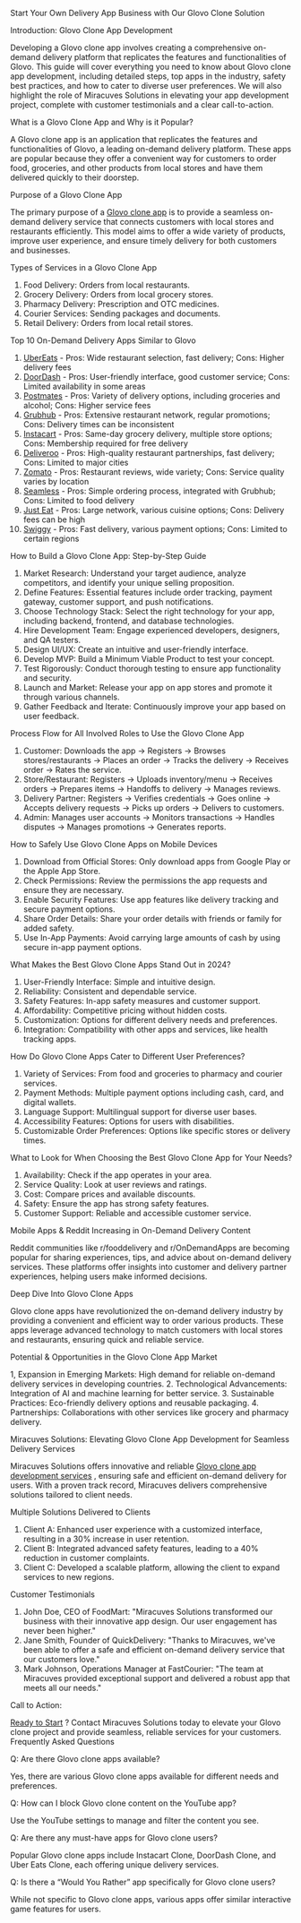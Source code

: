 Start Your Own Delivery App Business with Our Glovo Clone Solution

Introduction: Glovo Clone App Development

Developing a Glovo clone app involves creating a comprehensive on-demand delivery platform that replicates the features and functionalities of Glovo. This guide will cover everything you need to know about Glovo clone app development, including detailed steps, top apps in the industry, safety best practices, and how to cater to diverse user preferences. We will also highlight the role of Miracuves Solutions in elevating your app development project, complete with customer testimonials and a clear call-to-action.

What is a Glovo Clone App and Why is it Popular?

A Glovo clone app is an application that replicates the features and functionalities of Glovo, a leading on-demand delivery platform. These apps are popular because they offer a convenient way for customers to order food, groceries, and other products from local stores and have them delivered quickly to their doorstep.

Purpose of a Glovo Clone App

The primary purpose of a  <a href="https://miracuves.com/solutions/glovo-clone/"> Glovo clone app</a>  is to provide a seamless on-demand delivery service that connects customers with local stores and restaurants efficiently. This model aims to offer a wide variety of products, improve user experience, and ensure timely delivery for both customers and businesses.

Types of Services in a Glovo Clone App

1. Food Delivery: Orders from local restaurants.
2. Grocery Delivery: Orders from local grocery stores.
3. Pharmacy Delivery: Prescription and OTC medicines.
4. Courier Services: Sending packages and documents.
5. Retail Delivery: Orders from local retail stores.

Top 10 On-Demand Delivery Apps Similar to Glovo

 1. <a href="https://www.ubereats.com"> UberEats</a>  - Pros: Wide restaurant selection, fast delivery; Cons: Higher delivery fees
 2. <a href="https://www.doordash.com"> DoorDash</a>  - Pros: User-friendly interface, good customer service; Cons: Limited availability in some areas
 3. <a href="https://www.postmates.com"> Postmates</a>  - Pros: Variety of delivery options, including groceries and alcohol; Cons: Higher service fees
 4. <a href="https://www.grubhub.com"> Grubhub</a>  - Pros: Extensive restaurant network, regular promotions; Cons: Delivery times can be inconsistent
 5. <a href="https://www.instacart.com"> Instacart</a>  - Pros: Same-day grocery delivery, multiple store options; Cons: Membership required for free delivery
 6. <a href="https://www.deliveroo.com"> Deliveroo</a>  - Pros: High-quality restaurant partnerships, fast delivery; Cons: Limited to major cities
 7. <a href="https://www.zomato.com"> Zomato</a> - Pros: Restaurant reviews, wide variety; Cons: Service quality varies by location
 8. <a href="https://www.seamless.com"> Seamless</a>  - Pros: Simple ordering process, integrated with Grubhub; Cons: Limited to food delivery
 9. <a href="https://www.just-eat.com"> Just Eat</a>  - Pros: Large network, various cuisine options; Cons: Delivery fees can be high
 10. <a href="https://www.swiggy.com"> Swiggy</a>  - Pros: Fast delivery, various payment options; Cons: Limited to certain regions

How to Build a Glovo Clone App: Step-by-Step Guide

1. Market Research: Understand your target audience, analyze competitors, and identify your unique selling proposition.
2. Define Features: Essential features include order tracking, payment gateway, customer support, and push notifications.
3. Choose Technology Stack: Select the right technology for your app, including backend, frontend, and database technologies.
4. Hire Development Team: Engage experienced developers, designers, and QA testers.
5. Design UI/UX: Create an intuitive and user-friendly interface.
6. Develop MVP: Build a Minimum Viable Product to test your concept.
7. Test Rigorously: Conduct thorough testing to ensure app functionality and security.
8. Launch and Market: Release your app on app stores and promote it through various channels.
9. Gather Feedback and Iterate: Continuously improve your app based on user feedback.

Process Flow for All Involved Roles to Use the Glovo Clone App

1. Customer: Downloads the app → Registers → Browses stores/restaurants → Places an order → Tracks the delivery → Receives order → Rates the service.
2. Store/Restaurant: Registers → Uploads inventory/menu → Receives orders → Prepares items → Handoffs to delivery → Manages reviews.
3. Delivery Partner: Registers → Verifies credentials → Goes online → Accepts delivery requests → Picks up orders → Delivers to customers.
4. Admin: Manages user accounts → Monitors transactions → Handles disputes → Manages promotions → Generates reports.

How to Safely Use Glovo Clone Apps on Mobile Devices

1. Download from Official Stores: Only download apps from Google Play or the Apple App Store.
2. Check Permissions: Review the permissions the app requests and ensure they are necessary.
3. Enable Security Features: Use app features like delivery tracking and secure payment options.
4. Share Order Details: Share your order details with friends or family for added safety.
5. Use In-App Payments: Avoid carrying large amounts of cash by using secure in-app payment options.

What Makes the Best Glovo Clone Apps Stand Out in 2024?

1. User-Friendly Interface: Simple and intuitive design.
2. Reliability: Consistent and dependable service.
3. Safety Features: In-app safety measures and customer support.
4. Affordability: Competitive pricing without hidden costs.
5. Customization: Options for different delivery needs and preferences.
6. Integration: Compatibility with other apps and services, like health tracking apps.

How Do Glovo Clone Apps Cater to Different User Preferences?

1. Variety of Services: From food and groceries to pharmacy and courier services.
2. Payment Methods: Multiple payment options including cash, card, and digital wallets.
3. Language Support: Multilingual support for diverse user bases.
4. Accessibility Features: Options for users with disabilities.
5. Customizable Order Preferences: Options like specific stores or delivery times.

What to Look for When Choosing the Best Glovo Clone App for Your Needs?

1. Availability: Check if the app operates in your area.
2. Service Quality: Look at user reviews and ratings.
3. Cost: Compare prices and available discounts.
4. Safety: Ensure the app has strong safety features.
5. Customer Support: Reliable and accessible customer service.

Mobile Apps & Reddit Increasing in On-Demand Delivery Content

Reddit communities like r/fooddelivery and r/OnDemandApps are becoming popular for sharing experiences, tips, and advice about on-demand delivery services. These platforms offer insights into customer and delivery partner experiences, helping users make informed decisions.

Deep Dive Into Glovo Clone Apps

Glovo clone apps have revolutionized the on-demand delivery industry by providing a convenient and efficient way to order various products. These apps leverage advanced technology to match customers with local stores and restaurants, ensuring quick and reliable service.

Potential & Opportunities in the Glovo Clone App Market

1, Expansion in Emerging Markets: High demand for reliable on-demand delivery services in developing countries.
2. Technological Advancements: Integration of AI and machine learning for better service.
3. Sustainable Practices: Eco-friendly delivery options and reusable packaging.
4. Partnerships: Collaborations with other services like grocery and pharmacy delivery.

Miracuves Solutions: Elevating Glovo Clone App Development for Seamless Delivery Services

Miracuves Solutions offers innovative and reliable  <a href="https://miracuves.com/product/glovo-clone-script/"> Glovo clone app development services</a> , ensuring safe and efficient on-demand delivery for users. With a proven track record, Miracuves delivers comprehensive solutions tailored to client needs.

Multiple Solutions Delivered to Clients

1. Client A: Enhanced user experience with a customized interface, resulting in a 30% increase in user retention.
2. Client B: Integrated advanced safety features, leading to a 40% reduction in customer complaints.
3. Client C: Developed a scalable platform, allowing the client to expand services to new regions.

Customer Testimonials

1. John Doe, CEO of FoodMart: "Miracuves Solutions transformed our business with their innovative app design. Our user engagement has never been higher."
2. Jane Smith, Founder of QuickDelivery: "Thanks to Miracuves, we've been able to offer a safe and efficient on-demand delivery service that our customers love."
3. Mark Johnson, Operations Manager at FastCourier: "The team at Miracuves provided exceptional support and delivered a robust app that meets all our needs."

Call to Action: 

 <a href="https://miracuves.com/contact/"> Ready to Start</a>  ? Contact Miracuves Solutions today to elevate your Glovo clone project and provide seamless, reliable services for your customers.
Frequently Asked Questions

Q: Are there Glovo clone apps available?

Yes, there are various Glovo clone apps available for different needs and preferences.

Q: How can I block Glovo clone content on the YouTube app?

Use the YouTube settings to manage and filter the content you see.

Q: Are there any must-have apps for Glovo clone users?

Popular Glovo clone apps include Instacart Clone, DoorDash Clone, and Uber Eats Clone, each offering unique delivery services.

Q: Is there a “Would You Rather” app specifically for Glovo clone users? 

While not specific to Glovo clone apps, various apps offer similar interactive game features for users.

